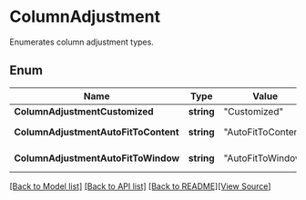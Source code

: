 # ColumnAdjustment
Enumerates column adjustment types.

## Enum
Name | Type | Value | Description
------------ | ------------- | ------------- | -------------
**ColumnAdjustmentCustomized** | **string** | "Customized" | Customized.
**ColumnAdjustmentAutoFitToContent** | **string** | "AutoFitToContent" | Auto fit to content.
**ColumnAdjustmentAutoFitToWindow** | **string** | "AutoFitToWindow" | Auto fit to window.

[[Back to Model list]](../README.md#documentation-for-models) [[Back to API list]](../README.md#documentation-for-api-endpoints) [[Back to README]](../README.md)[[View Source]](../column_adjustment.go)


